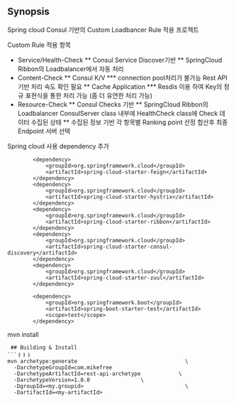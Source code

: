 ## Synopsis
Spring cloud Consul 기반의 Custom Loadbancer Rule 적용 프로젝트 

 Custom Rule 적용 항목 
* Service/Health-Check
** Consul Service Discover기반 
** SpringCloud Ribbon의 Loadbalancer에서 자동 처리 
* Content-Check
** Consul K/V
*** connection pool처리가 불가능 Rest API기반 처리 속도 확인 필요
** Cache Application
*** Resdis 이용 하여 Key의 정규 표현식을 통한 처리 가능 (좀 더 유연한 처리 가능)
* Resource-Check
** Consul Checks 기반
** SpringCloud Ribbon의 Loadbalancer ConsulServer class 내부에 HealthCheck class에 Check 데이터 수집된 상태
** 수집된 정보 기반 각 항목별 Ranking point 산정 합산후 최종 Endpoint 서버 선택

Spring cloud 사용 dependency 추가 
```
		<dependency>
			<groupId>org.springframework.cloud</groupId>
			<artifactId>spring-cloud-starter-feign</artifactId>
		</dependency>
		<dependency>
			<groupId>org.springframework.cloud</groupId>
			<artifactId>spring-cloud-starter-hystrix</artifactId>
		</dependency>
		<dependency>
			<groupId>org.springframework.cloud</groupId>
			<artifactId>spring-cloud-starter-ribbon</artifactId>
		</dependency>
		<dependency>
			<groupId>org.springframework.cloud</groupId>
			<artifactId>spring-cloud-starter-consul-discovery</artifactId>
		</dependency>
		<dependency>
			<groupId>org.springframework.cloud</groupId>
			<artifactId>spring-cloud-starter-zuul</artifactId>
		</dependency>

		<dependency>
			<groupId>org.springframework.boot</groupId>
			<artifactId>spring-boot-starter-test</artifactId>
			<scope>test</scope>
		</dependency>
```
mvn install
```
 ## Building & Install
```ㅏㅏㅏ
mvn archetype:generate                                  \
  -DarchetypeGroupId=com.mikefree
  -DarchetypeArtifactId=rest-api-archetype            \
  -DarchetypeVersion=1.0.0                \
  -DgroupId=<my.groupid>                                \
  -DartifactId=<my-artifactId>
 ```